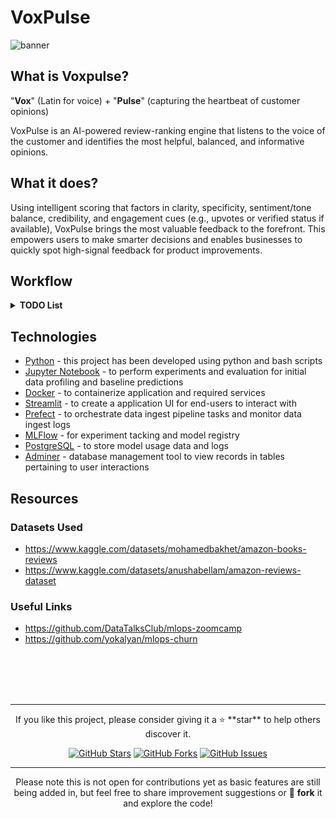 # VoxPulse

<img alt="banner" src="https://github.com/user-attachments/assets/ede275e4-1af0-4f47-92cc-2e0d66ae9dc6">



## What is Voxpulse?

"**Vox**" (Latin for voice) + "**Pulse**" (capturing the heartbeat of customer opinions)

VoxPulse is an AI-powered review-ranking engine that listens to the voice of the customer and identifies the most helpful, balanced, and informative opinions.



## What it does?

Using intelligent scoring that factors in clarity, specificity, sentiment/tone balance, credibility, and engagement cues (e.g., upvotes or verified status if available), VoxPulse brings the most valuable feedback to the forefront. This empowers users to make smarter decisions and enables businesses to quickly spot high-signal feedback for product improvements.



## Workflow

<details>
  <summary><b>TODO List</b></summary>

- [ ] Notebook: Data Profiling(EDA) | Preliminary Analysis
- [ ] Notebook: Data Preprocessing | Baseline Predictions
- [ ] MLFlow: Experiment Tracking and Model Registry
- [ ] Prefect/Airflow: Workflow Orchestration
- [ ] Docker: Containerize
- [ ] Grafana/Evidently AI: Model Monitoring
- [ ] Add reproducibility instructions | Documentation(readme)
- [ ] Model Deployment with localstack and docker
- [ ] Add unit and integration tests
- [ ] Use linters/formatters
- [ ] Add makefile
- [ ] Use pre-commit hooks
- [ ] CI/CD pipeline
- [ ] Webscraping for new reviews
- [ ] Add Product Documentation and User Guide

</details>



## Technologies

- [Python](https://www.python.org) - this project has been developed using python and bash scripts
- [Jupyter Notebook](https://jupyter.org/) - to perform experiments and evaluation for initial data profiling and baseline predictions
- [Docker](https://www.docker.com/)  - to containerize application and required services
- [Streamlit](https://streamlit.io/) - to create a application UI for end-users to interact with
- [Prefect](https://www.prefect.io/) - to orchestrate data ingest pipeline tasks and monitor data ingest logs
- [MLFlow](https://mlflow.org/) - for experiment tacking and model registry
- [PostgreSQL](https://www.postgresql.org/) - to store model usage data and logs
- [Adminer](https://www.adminer.org/) - database management tool to view records in tables pertaining to user interactions



## Resources

### Datasets Used
- https://www.kaggle.com/datasets/mohamedbakhet/amazon-books-reviews
- https://www.kaggle.com/datasets/anushabellam/amazon-reviews-dataset

### Useful Links
- https://github.com/DataTalksClub/mlops-zoomcamp
- https://github.com/yokalyan/mlops-churn

<br><br><br><br>
<hr>

<div align="center">
If you like this project, please consider giving it a ⭐️ **star** to help others discover it. 

[![GitHub Stars](https://img.shields.io/github/stars/quickSilverShanks/VoxPulse.svg?style=social)](https://github.com/quickSilverShanks/VoxPulse/stargazers)
[![GitHub Forks](https://img.shields.io/github/forks/quickSilverShanks/VoxPulse.svg?style=social)](https://github.com/quickSilverShanks/VoxPulse/network/members)
[![GitHub Issues](https://img.shields.io/github/issues/quickSilverShanks/VoxPulse.svg)](https://github.com/quickSilverShanks/VoxPulse/issues)
</div>
<hr>

<div align="center">
Please note this is not open for contributions yet as basic features are still being added in, but feel free to share improvement suggestions or 🍴 <b>fork</b> it and explore the code!
</div>


